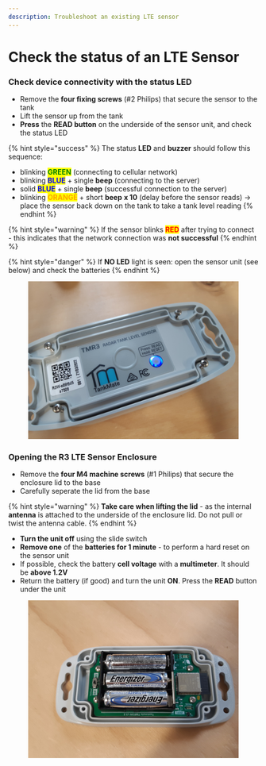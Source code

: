 ```yaml
---
description: Troubleshoot an existing LTE sensor
---
```


# Check the status of an LTE Sensor

### Check device connectivity with the status LED

* Remove the **four fixing screws** (#2 Philips) that secure the sensor to the tank
* Lift the sensor up from the tank
* **Press** the **READ button** on the underside of the sensor unit, and check the status LED

{% hint style="success" %}
The status **LED** and **buzzer** should follow this sequence:

* blinking <mark style="color:green;">**GREEN**</mark> (connecting to cellular network)&#x20;
* blinking <mark style="color:blue;">**BLUE**</mark> + single **beep** (connecting to the server)
* solid <mark style="color:blue;">**BLUE**</mark> + single **beep** (successful connection to the server)
* blinking <mark style="color:orange;">**ORANGE**</mark> + short **beep** **x 10** (delay before the sensor reads) -> place the sensor back down on the tank to take a tank level reading
{% endhint %}

{% hint style="warning" %}
If the sensor blinks <mark style="color:red;">**RED**</mark> after trying to connect - this indicates that the network connection was **not successful**
{% endhint %}

{% hint style="danger" %}
If **NO LED** light is seen: open the sensor unit (see below) and check the batteries
{% endhint %}

<figure><img src="../../.gitbook/assets/20220323_101554.jpg" alt=""><figcaption></figcaption></figure>

### Opening the R3 LTE Sensor Enclosure

* Remove the **four M4 machine screws** (#1 Philips) that secure the enclosure lid to the base
* Carefully seperate the lid from the base

{% hint style="warning" %}
**Take care when lifting the lid** - as the internal **antenna** is attached to the underside of the enclosure lid. Do not pull or twist the antenna cable.
{% endhint %}

* **Turn the unit off** using the slide switch&#x20;
* **Remove one** of the **batteries for 1 minute** - to perform a hard reset on the sensor unit
* If possible, check the battery **cell voltage** with a **multimeter**. It should be **above 1.2V** &#x20;
* Return the battery (if good) and turn the unit **ON**. Press the **READ** button under the unit

<figure><img src="../../.gitbook/assets/20220323_101104.jpg" alt=""><figcaption></figcaption></figure>
